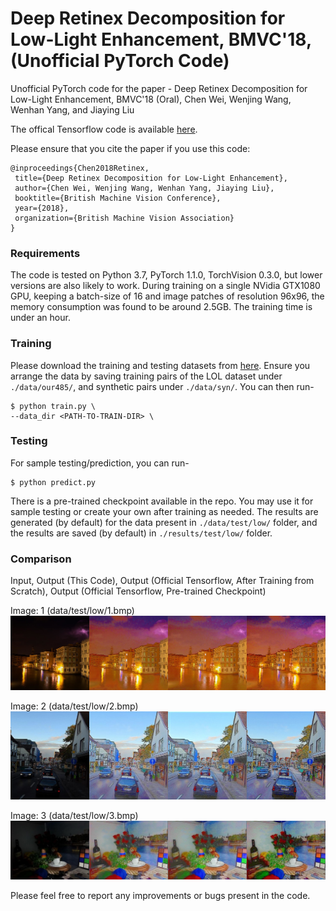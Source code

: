 # Deep Retinex Decomposition for Low-Light Enhancement, BMVC'18, (Unofficial PyTorch Code)
Unofficial PyTorch code for the paper - Deep Retinex Decomposition for Low-Light Enhancement, BMVC'18 (Oral), Chen Wei, Wenjing Wang, Wenhan Yang, and Jiaying Liu

The offical Tensorflow code is available [here](https://github.com/weichen582/RetinexNet). 

Please ensure that you cite the paper if you use this code:
```
@inproceedings{Chen2018Retinex,
 title={Deep Retinex Decomposition for Low-Light Enhancement},
 author={Chen Wei, Wenjing Wang, Wenhan Yang, Jiaying Liu},
 booktitle={British Machine Vision Conference},
 year={2018},
 organization={British Machine Vision Association}
}
```
### Requirements
The code is tested on Python 3.7, PyTorch 1.1.0, TorchVision 0.3.0, but lower versions are also likely to work. During training on a single NVidia GTX1080 GPU, keeping a batch-size of 16 and image patches of resolution 96x96, the memory consumption was found to be around 2.5GB. The training time is under an hour. 

### Training
Please download the training and testing datasets from [here](https://daooshee.github.io/BMVC2018website/). Ensure you arrange the data by saving training pairs of the LOL dataset under `./data/our485/`, and synthetic pairs under `./data/syn/`. You can then run-
```
$ python train.py \
--data_dir <PATH-TO-TRAIN-DIR> \
```
### Testing
For sample testing/prediction, you can run-
```
$ python predict.py
```
There is a pre-trained checkpoint available in the repo. You may use it for sample testing or create your own after training as needed. The results are generated (by default) for the data present in `./data/test/low/` folder, and the results are saved (by default) in `./results/test/low/` folder. 

### Comparison
Input, Output (This Code), Output (Official Tensorflow, After Training from Scratch), Output (Official Tensorflow, Pre-trained Checkpoint)

Image: 1 (data/test/low/1.bmp)
![1](images/1_merged.jpg)

Image: 2 (data/test/low/2.bmp)
![2](images/2_merged.jpg)

Image: 3 (data/test/low/3.bmp)
![3](images/3_merged.jpg)  

Please feel free to report any improvements or bugs present in the code. 
